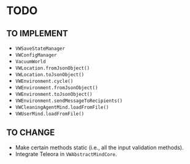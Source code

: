 # TODO

## TO IMPLEMENT

- `VWSaveStateManager`
- `VWConfigManager`
- `VacuumWorld`
- `VWLocation.fromJsonObject()`
- `VWLocation.toJsonObject()`
- `VWEnvironment.cycle()`
- `VWEnvironment.fromJsonObject()`
- `VWEnvironment.toJsonObject()`
- `VWEnvironment.sendMessageToRecipients()`
- `VWCleaningAgentMind.loadFromFile()`
- `VWUserMind.loadFromFile()`

## TO CHANGE

- Make certain methods static (i.e., all the input validation methods).
- Integrate Teleora in `VWAbstractMindCore`.
